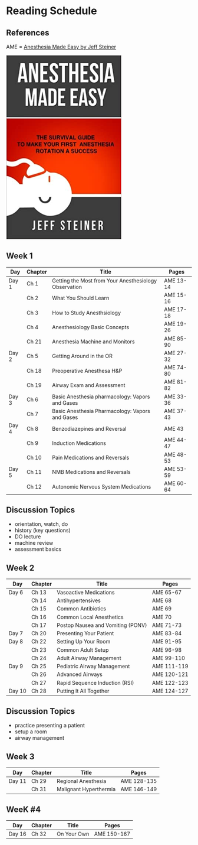 # Reading Schedule

## References

AME = [Anesthesia Made Easy by Jeff Steiner](https://www.amazon.com/Anesthesia-Made-Easy-Survival-Rotation/dp/0989840131)

![Cover](./images/ame.jpg)

## Week 1

| Day | Chapter | Title | Pages |
| - | - | - | - |
| Day 1 | Ch 1 | Getting the Most from Your Anesthesiology Observation | AME 13-14 |
|  | Ch 2 | What You Should Learn | AME 15-16|
|  | Ch 3 | How to Study Anesthsiology | AME 17-18 |
|  | Ch 4 | Anesthesiology Basic Concepts | AME 19-26 |
|  | Ch 21 | Anesthesia Machine and Monitors | AME 85-90 |
| Day 2 | Ch 5 | Getting Around in the OR | AME 27-32 |
|  | Ch 18 | Preoperative Anesthesa H&P | AME 74-80 |
|  | Ch 19 | Airway Exam and Assessment | AME 81-82 |
| Day 3 | Ch 6 | Basic Anesthesia pharmacology: Vapors and Gases | AME 33-36|
| | Ch 7 | Basic Anesthesia Pharmacology: Vapors and Gases | AME 37-43 |
| Day 4 | Ch 8 | Benzodiazepines and Reversal | AME 43 |
| | Ch 9 | Induction Medications | AME 44-47 |
| | Ch 10 | Pain Medications and Reversals | AME 48-53|
| Day 5 | Ch 11 | NMB Medications and Reversals | AME 53-59 |
| | Ch 12 | Autonomic Nervous System Medications | AME 60-64 |


## Discussion Topics

- orientation, watch, do
- history (key questions)
- DO lecture
- machine review
- assessment basics

## Week 2

| Day | Chapter | Title | Pages |
| - | - | - | - |
| Day 6 | Ch 13 | Vasoactive Medications | AME 65-67 |
| | Ch 14 | Antihypertensives | AME 68 |
| | Ch 15 | Common Antibiotics | AME 69 |
| | Ch 16 | Common Local Anesthetics  | AME 70 |
| | Ch 17 | Postop Nausea and Vomiting (PONV) | AME 71-73 |
| Day 7 | Ch 20 | Presenting Your Patient | AME 83-84 |
| Day 8 | Ch 22 | Setting Up Your Room | AME 91-95 |
| | Ch 23 | Common Adult Setup | AME 96-98 |
| | Ch 24 | Adult Airway Management | AME 99-110 |
| Day 9 | Ch 25 | Pediatric Airway Management | AME 111-119 |
| | Ch 26 | Advanced Airways | AME 120-121 |
| | Ch 27 | Rapid Sequence Induction (RSI) | AME 122-123 |
| Day 10 | Ch 28 | Putting It All Together | AME 124-127 |

## Discussion Topics
 
- practice presenting a patient
- setup a room
- airway management

## Week 3

| Day | Chapter | Title | Pages |
| - | - | - | - |
| Day 11 |  Ch 29 | Regional Anesthesia | AME 128-135 |
| | Ch 31 | Malignant Hyperthermia | AME 146-149 |

## WeeK #4

| Day | Chapter | Title | Pages |
| - | - | - | - |
| Day 16 | Ch 32 | On Your Own | AME 150-167 |
